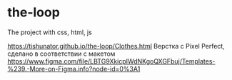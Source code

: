 # the-loop
The project with css, html, js

 https://tishunator.github.io/the-loop/Clothes.html
Верстка с Pixel Perfect, сделано в соответствии с макетом https://www.figma.com/file/LBTG9XkicpIWdNKgoQXGFbuj/Templates-%239.-More-on-Figma.info?node-id=0%3A1